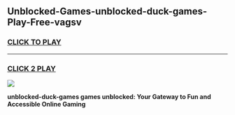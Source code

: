 
## Unblocked-Games-unblocked-duck-games-Play-Free-vagsv
<h3>
<a href="https://premium76.site?title=unblocked-duck-games&ref=09A">CLICK TO PLAY</a></h3>
<hr>

<h3>
<a href="https://premium76.site?title=unblocked-duck-games&ref=09A">CLICK 2 PLAY</a>
  
</h3>

<a href="https://premium76.site?title=unblocked-duck-games&ref=09A"><img src="https://clearcache.store/games.png"></a>


**unblocked-duck-games games unblocked: Your Gateway to Fun and Accessible Online Gaming**
